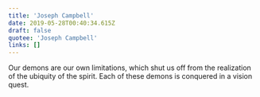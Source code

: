 ```yaml
---
title: 'Joseph Campbell'
date: 2019-05-28T00:40:34.615Z
draft: false
quotee: 'Joseph Campbell'
links: []
---
```


Our demons are our own limitations, which shut us off from the realization of the ubiquity of the spirit. Each of these demons is conquered in a vision quest.